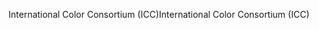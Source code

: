 <span data-ttu-id="0dd59-101">International Color Consortium (ICC)</span><span class="sxs-lookup"><span data-stu-id="0dd59-101">International Color Consortium (ICC)</span></span>